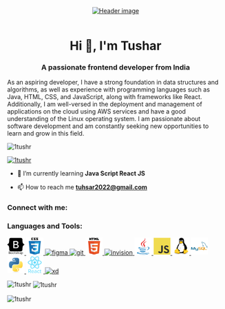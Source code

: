 <header>
  <a href="https://github.com/1tushr">
    <img src="https://user-images.githubusercontent.com/10498744/210012254-234538ff-d198-48aa-8964-37e6fd45d227.gif" class="MasterHead" alt="Header image" >
  </a>
</header>



<h1 align="center">Hi 👋, I'm Tushar</h1>
<h3 align="center">A passionate frontend developer from India</h3>

<p>As an aspiring developer, I have a strong foundation in data structures and algorithms, as well as experience with programming languages such as Java, HTML, CSS, and JavaScript, along with frameworks like React. Additionally, I am well-versed in the deployment and management of applications on the cloud using AWS services and have a good understanding of the Linux operating system. I am passionate about software development and am constantly seeking new opportunities to learn and grow in this field.</p>


<p align="left"> <img src="https://komarev.com/ghpvc/?username=1tushr&label=Profile%20views&color=0e75b6&style=flat" alt="1tushr" /> </p>

<p align="left"> <a href="https://github.com/ryo-ma/github-profile-trophy"><img src="https://github-profile-trophy.vercel.app/?username=1tushr" alt="1tushr" /></a> </p>

- 🌱 I’m currently learning **Java Script React JS**

- 📫 How to reach me **tuhsar2022@gmail.com**

<h3 align="left">Connect with me:</h3>
<p align="left">
</p>

<h3 align="left">Languages and Tools:</h3>
<p align="left"> <a href="https://getbootstrap.com" target="_blank" rel="noreferrer"> <img src="https://raw.githubusercontent.com/devicons/devicon/master/icons/bootstrap/bootstrap-plain-wordmark.svg" alt="bootstrap" width="40" height="40"/> </a> <a href="https://www.w3schools.com/css/" target="_blank" rel="noreferrer"> <img src="https://raw.githubusercontent.com/devicons/devicon/master/icons/css3/css3-original-wordmark.svg" alt="css3" width="40" height="40"/> </a> <a href="https://www.figma.com/" target="_blank" rel="noreferrer"> <img src="https://www.vectorlogo.zone/logos/figma/figma-icon.svg" alt="figma" width="40" height="40"/> </a> <a href="https://git-scm.com/" target="_blank" rel="noreferrer"> <img src="https://www.vectorlogo.zone/logos/git-scm/git-scm-icon.svg" alt="git" width="40" height="40"/> </a> <a href="https://www.w3.org/html/" target="_blank" rel="noreferrer"> <img src="https://raw.githubusercontent.com/devicons/devicon/master/icons/html5/html5-original-wordmark.svg" alt="html5" width="40" height="40"/> </a> <a href="https://www.invisionapp.com/" target="_blank" rel="noreferrer"> <img src="https://www.vectorlogo.zone/logos/invisionapp/invisionapp-icon.svg" alt="invision" width="40" height="40"/> </a> <a href="https://www.java.com" target="_blank" rel="noreferrer"> <img src="https://raw.githubusercontent.com/devicons/devicon/master/icons/java/java-original.svg" alt="java" width="40" height="40"/> </a> <a href="https://developer.mozilla.org/en-US/docs/Web/JavaScript" target="_blank" rel="noreferrer"> <img src="https://raw.githubusercontent.com/devicons/devicon/master/icons/javascript/javascript-original.svg" alt="javascript" width="40" height="40"/> </a> <a href="https://www.linux.org/" target="_blank" rel="noreferrer"> <img src="https://raw.githubusercontent.com/devicons/devicon/master/icons/linux/linux-original.svg" alt="linux" width="40" height="40"/> </a> <a href="https://www.mysql.com/" target="_blank" rel="noreferrer"> <img src="https://raw.githubusercontent.com/devicons/devicon/master/icons/mysql/mysql-original-wordmark.svg" alt="mysql" width="40" height="40"/> </a> <a href="https://www.python.org" target="_blank" rel="noreferrer"> <img src="https://raw.githubusercontent.com/devicons/devicon/master/icons/python/python-original.svg" alt="python" width="40" height="40"/> </a> <a href="https://reactjs.org/" target="_blank" rel="noreferrer"> <img src="https://raw.githubusercontent.com/devicons/devicon/master/icons/react/react-original-wordmark.svg" alt="react" width="40" height="40"/> </a> <a href="https://www.adobe.com/products/xd.html" target="_blank" rel="noreferrer"> <img src="https://cdn.worldvectorlogo.com/logos/adobe-xd.svg" alt="xd" width="40" height="40"/> </a> </p>

<p><img align="left" src="https://github-readme-stats.vercel.app/api/top-langs?username=1tushr&show_icons=true&locale=en&layout=compact" alt="1tushr" /></p>

<p>&nbsp;<img align="center" src="https://github-readme-stats.vercel.app/api?username=1tushr&show_icons=true&locale=en" alt="1tushr" /></p>


<p><img align="center" src="https://github-readme-streak-stats.herokuapp.com/?user=1tushr&" alt="1tushr" /></p>
